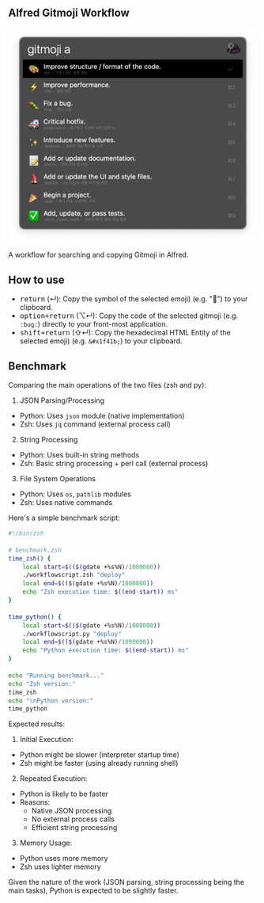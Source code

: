 ## Alfred Gitmoji Workflow

![Alfred Gitmoji Thumbnail](./screenshots/thumbnail.png)

A workflow for searching and copying Gitmoji in Alfred.

## How to use

- <kbd>return</kbd> (↵): Copy the symbol of the selected emoji) (e.g. "🐛") to your clipboard.
- <kbd>option+return</kbd> (⌥↵): Copy the code of the selected gitmoji (e.g. `:bug:`) directly to your front-most application.
- <kbd>shift+return</kbd> (⇧↵): Copy the hexadecimal HTML Entity of the selected emoji) (e.g. `&#x1f41b;`) to your clipboard.

## Benchmark

Comparing the main operations of the two files (zsh and py):

1. JSON Parsing/Processing
- Python: Uses `json` module (native implementation)
- Zsh: Uses `jq` command (external process call)

2. String Processing
- Python: Uses built-in string methods
- Zsh: Basic string processing + perl call (external process)

3. File System Operations
- Python: Uses `os`, `pathlib` modules
- Zsh: Uses native commands

Here's a simple benchmark script:

```zsh
#!/bin/zsh

# benchmark.zsh
time_zsh() {
    local start=$(($(gdate +%s%N)/1000000))
    ./workflowscript.zsh "deploy"
    local end=$(($(gdate +%s%N)/1000000))
    echo "Zsh execution time: $((end-start)) ms"
}

time_python() {
    local start=$(($(gdate +%s%N)/1000000))
    ./workflowscript.py "deploy"
    local end=$(($(gdate +%s%N)/1000000))
    echo "Python execution time: $((end-start)) ms"
}

echo "Running benchmark..."
echo "Zsh version:"
time_zsh
echo "\nPython version:"
time_python
```

Expected results:
1. Initial Execution:
- Python might be slower (interpreter startup time)
- Zsh might be faster (using already running shell)

2. Repeated Execution:
- Python is likely to be faster
- Reasons:
  - Native JSON processing
  - No external process calls
  - Efficient string processing

3. Memory Usage:
- Python uses more memory
- Zsh uses lighter memory

Given the nature of the work (JSON parsing, string processing being the main tasks), Python is expected to be slightly faster.
